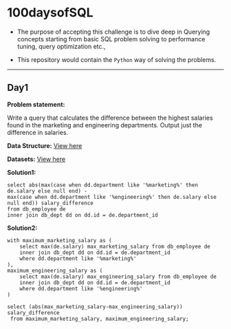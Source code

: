 # 100daysofSQL

- The purpose of accepting this challenge is to dive deep in Querying concepts starting from basic SQL problem solving 
to performance tuning, query optimization etc.,

- This repository would contain the `Python` way of solving the problems.


---
## Day1

**Problem statement:**

Write a query that calculates the difference between the highest salaries found in the marketing and engineering departments. Output just the difference in salaries.

**Data Structure:**
[View here](https://github.com/NikhilGarakapati/100daysofSQL/blob/main/datasets/Day1/data_model.PNG)

**Datasets:**
[View here](https://github.com/NikhilGarakapati/100daysofSQL/tree/main/datasets/Day1)


**Solution1:**

```
select abs(max(case when dd.department like '%marketing%' then de.salary else null end) -
max(case when dd.department like '%engineering%' then de.salary else null end)) salary_difference
from db_employee de
inner join db_dept dd on dd.id = de.department_id
```

**Solution2:**

```
with maximum_marketing_salary as (
    select max(de.salary) max_marketing_salary from db_employee de
    inner join db_dept dd on dd.id = de.department_id
    where dd.department like '%marketing%'
), 
maximum_engineering_salary as (
    select max(de.salary) max_engineering_salary from db_employee de
    inner join db_dept dd on dd.id = de.department_id
    where dd.department like '%engineering%'
)

select (abs(max_marketing_salary-max_engineering_salary)) salary_difference
 from maximum_marketing_salary, maximum_engineering_salary;
```